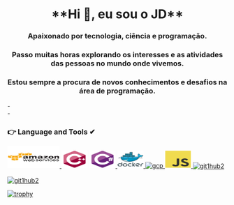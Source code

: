 <h1 align="center">**Hi 👋, eu sou o JD**</h1>
<h3 align="center">Apaixonado por tecnologia, ciência e programação.</h3>
<h3 align="center">Passo muitas horas explorando os interesses e as atividades das pessoas no mundo onde vivemos.</h3>
<h3 align="center">Estou sempre a procura de novos conhecimentos e desafios na área de programação.</h3>
</head>

<div class="wrapper">
    <div class="item">-</div>
    <div class="item">-</div>
    
</div>    

</a> </p><h3 align="left">👉 Language and Tools ✔</h3>

<p><img align="left"><a href="https://aws.amazon.com" target="_blank"> <img src="https://raw.githubusercontent.com/devicons/devicon/master/icons/amazonwebservices/amazonwebservices-original-wordmark.svg" alt="aws" width="120" height="50"
/> </a><a hrefa="https://www.w3schools.com/cpp/" target="_blank"> <img src="https://raw.githubusercontent.com/devicons/devicon/master/icons/cplusplus/cplusplus-original.svg" alt="cplusplus" width="60" height="40"
/> </a><a href="https://www.w3schools.com/cs/="_blank"> <img src="https://raw.githubusercontent.com/devicons/devicon/master/icons/csharp/csharp-original.svg" alt="csharp" width="60" height="40"
/> </a><a href="https://www.docker.com/" target="_blank"> <img src="https://raw.githubusercontent.com/devicons/devicon/master/icons/docker/docker-original-wordmark.svg" alt="docker" width="60" height="40"
/> </a><a href="https://cloud.google.com" target=" _blank"> <img src="https://www.vectorlogo.zone/logos/google_cloud/google_cloud-icon.svg" alt="gcp" width="40" height="40"
/> </a><a href="https://developer.mozilla.org/en-US/docs/Web/JavaScript" target="_blank"> <img src="https://raw.githubusercontent.com/devicons/devicon/master/icons/javascript/javascript-original.svg" alt="javascript" width="60" height="40"


<p>&nbsp;<img align="center" src="https://github-readme-stats.vercel.app/api?username=git1hub2&show_icons=true&locale=en" alt="git1hub2" /></p>

<p><img align="center" src="https://github-readme-streak-stats.herokuapp.com/?user=git1hub2&" alt="git1hub2" /></p>


[![trophy](https://github-profile-trophy.vercel.app/?username=Git1Hub2&theme=onedark)](https://github.com/ryo-ma/github-profile-trophy)

